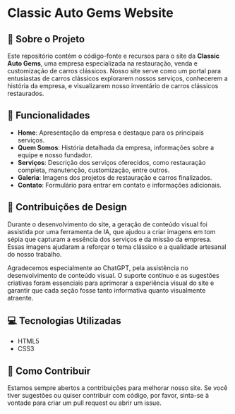 # Classic Auto Gems Website

## 🚗 Sobre o Projeto
Este repositório contém o código-fonte e recursos para o site da **Classic Auto Gems**, uma empresa especializada na restauração, venda e customização de carros clássicos. Nosso site serve como um portal para entusiastas de carros clássicos explorarem nossos serviços, conhecerem a história da empresa, e visualizarem nosso inventário de carros clássicos restaurados.

## 🌟 Funcionalidades
- **Home**: Apresentação da empresa e destaque para os principais serviços.
- **Quem Somos**: História detalhada da empresa, informações sobre a equipe e nosso fundador.
- **Serviços**: Descrição dos serviços oferecidos, como restauração completa, manutenção, customização, entre outros.
- **Galeria**: Imagens dos projetos de restauração e carros finalizados.
- **Contato**: Formulário para entrar em contato e informações adicionais.

## 🎨 Contribuições de Design
Durante o desenvolvimento do site, a geração de conteúdo visual foi assistida por uma ferramenta de IA, que ajudou a criar imagens em tom sépia que capturam a essência dos serviços e da missão da empresa. Essas imagens ajudaram a reforçar o tema clássico e a qualidade artesanal do nosso trabalho.

Agradecemos especialmente ao ChatGPT, pela assistência no desenvolvimento de conteúdo visual. O suporte contínuo e as sugestões criativas foram essenciais para aprimorar a experiência visual do site e garantir que cada seção fosse tanto informativa quanto visualmente atraente.

## 💻 Tecnologias Utilizadas
- HTML5
- CSS3


## 🤝 Como Contribuir
Estamos sempre abertos a contribuições para melhorar nosso site. Se você tiver sugestões ou quiser contribuir com código, por favor, sinta-se à vontade para criar um pull request ou abrir um issue.



